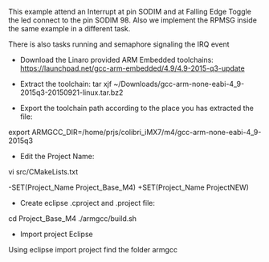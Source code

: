 This example attend an Interrupt at pin SODIM  and at Falling Edge Toggle the led connect to the pin SODIM 98.
Also we implement the RPMSG inside the same example in a different task.

There is also tasks running and semaphore signaling the IRQ event

- Download the Linaro provided ARM Embedded toolchains:
	https://launchpad.net/gcc-arm-embedded/4.9/4.9-2015-q3-update

- Extract the toolchain:
tar xjf ~/Downloads/gcc-arm-none-eabi-4_9-2015q3-20150921-linux.tar.bz2

- Export the toolchain path according to the place you has extracted the file:

export ARMGCC_DIR=/home/prjs/colibri_iMX7/m4/gcc-arm-none-eabi-4_9-2015q3

- Edit the Project Name:

vi src/CMakeLists.txt

-SET(Project_Name Project_Base_M4)
+SET(Project_Name ProjectNEW)

- Create eclipse .cproject and .project file:

cd Project_Base_M4
./armgcc/build.sh

- Import project Eclipse

Using eclipse import project find the folder armgcc


